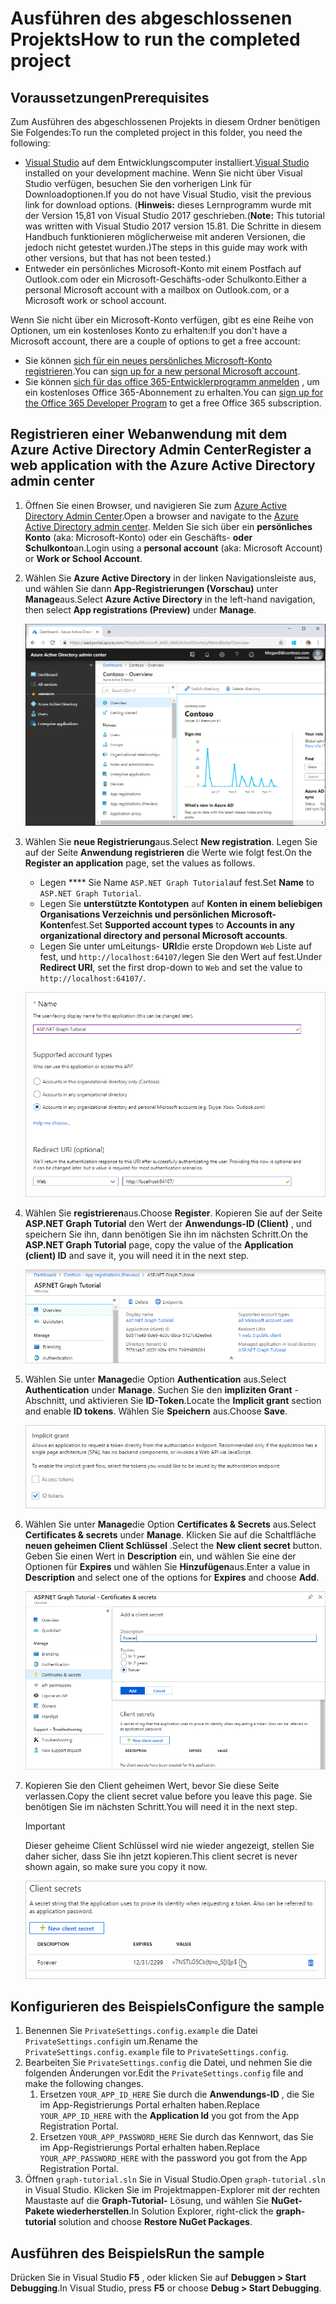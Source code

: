 # <a name="how-to-run-the-completed-project"></a><span data-ttu-id="85805-101">Ausführen des abgeschlossenen Projekts</span><span class="sxs-lookup"><span data-stu-id="85805-101">How to run the completed project</span></span>

## <a name="prerequisites"></a><span data-ttu-id="85805-102">Voraussetzungen</span><span class="sxs-lookup"><span data-stu-id="85805-102">Prerequisites</span></span>

<span data-ttu-id="85805-103">Zum Ausführen des abgeschlossenen Projekts in diesem Ordner benötigen Sie Folgendes:</span><span class="sxs-lookup"><span data-stu-id="85805-103">To run the completed project in this folder, you need the following:</span></span>

- <span data-ttu-id="85805-104">[Visual Studio](https://visualstudio.microsoft.com/vs/) auf dem Entwicklungscomputer installiert.</span><span class="sxs-lookup"><span data-stu-id="85805-104">[Visual Studio](https://visualstudio.microsoft.com/vs/) installed on your development machine.</span></span> <span data-ttu-id="85805-105">Wenn Sie nicht über Visual Studio verfügen, besuchen Sie den vorherigen Link für Downloadoptionen.</span><span class="sxs-lookup"><span data-stu-id="85805-105">If you do not have Visual Studio, visit the previous link for download options.</span></span> <span data-ttu-id="85805-106">(**Hinweis:** dieses Lernprogramm wurde mit der Version 15,81 von Visual Studio 2017 geschrieben.</span><span class="sxs-lookup"><span data-stu-id="85805-106">(**Note:** This tutorial was written with Visual Studio 2017 version 15.81.</span></span> <span data-ttu-id="85805-107">Die Schritte in diesem Handbuch funktionieren möglicherweise mit anderen Versionen, die jedoch nicht getestet wurden.)</span><span class="sxs-lookup"><span data-stu-id="85805-107">The steps in this guide may work with other versions, but that has not been tested.)</span></span>
- <span data-ttu-id="85805-108">Entweder ein persönliches Microsoft-Konto mit einem Postfach auf Outlook.com oder ein Microsoft-Geschäfts-oder Schulkonto.</span><span class="sxs-lookup"><span data-stu-id="85805-108">Either a personal Microsoft account with a mailbox on Outlook.com, or a Microsoft work or school account.</span></span>

<span data-ttu-id="85805-109">Wenn Sie nicht über ein Microsoft-Konto verfügen, gibt es eine Reihe von Optionen, um ein kostenloses Konto zu erhalten:</span><span class="sxs-lookup"><span data-stu-id="85805-109">If you don't have a Microsoft account, there are a couple of options to get a free account:</span></span>

- <span data-ttu-id="85805-110">Sie können [sich für ein neues persönliches Microsoft-Konto registrieren](https://signup.live.com/signup?wa=wsignin1.0&rpsnv=12&ct=1454618383&rver=6.4.6456.0&wp=MBI_SSL_SHARED&wreply=https://mail.live.com/default.aspx&id=64855&cbcxt=mai&bk=1454618383&uiflavor=web&uaid=b213a65b4fdc484382b6622b3ecaa547&mkt=E-US&lc=1033&lic=1).</span><span class="sxs-lookup"><span data-stu-id="85805-110">You can [sign up for a new personal Microsoft account](https://signup.live.com/signup?wa=wsignin1.0&rpsnv=12&ct=1454618383&rver=6.4.6456.0&wp=MBI_SSL_SHARED&wreply=https://mail.live.com/default.aspx&id=64855&cbcxt=mai&bk=1454618383&uiflavor=web&uaid=b213a65b4fdc484382b6622b3ecaa547&mkt=E-US&lc=1033&lic=1).</span></span>
- <span data-ttu-id="85805-111">Sie können [sich für das office 365-Entwicklerprogramm anmelden](https://developer.microsoft.com/office/dev-program) , um ein kostenloses Office 365-Abonnement zu erhalten.</span><span class="sxs-lookup"><span data-stu-id="85805-111">You can [sign up for the Office 365 Developer Program](https://developer.microsoft.com/office/dev-program) to get a free Office 365 subscription.</span></span>

## <a name="register-a-web-application-with-the-azure-active-directory-admin-center"></a><span data-ttu-id="85805-112">Registrieren einer Webanwendung mit dem Azure Active Directory Admin Center</span><span class="sxs-lookup"><span data-stu-id="85805-112">Register a web application with the Azure Active Directory admin center</span></span>

1. <span data-ttu-id="85805-113">Öffnen Sie einen Browser, und navigieren Sie zum [Azure Active Directory Admin Center](https://aad.portal.azure.com).</span><span class="sxs-lookup"><span data-stu-id="85805-113">Open a browser and navigate to the [Azure Active Directory admin center](https://aad.portal.azure.com).</span></span> <span data-ttu-id="85805-114">Melden Sie sich über ein **persönliches Konto** (aka: Microsoft-Konto) oder ein Geschäfts- **oder Schulkonto**an.</span><span class="sxs-lookup"><span data-stu-id="85805-114">Login using a **personal account** (aka: Microsoft Account) or **Work or School Account**.</span></span>

1. <span data-ttu-id="85805-115">Wählen Sie **Azure Active Directory** in der linken Navigationsleiste aus, und wählen Sie dann **App-Registrierungen (Vorschau)** unter **Manage**aus.</span><span class="sxs-lookup"><span data-stu-id="85805-115">Select **Azure Active Directory** in the left-hand navigation, then select **App registrations (Preview)** under **Manage**.</span></span>

    ![<span data-ttu-id="85805-116">Screenshot der APP-Registrierungen</span><span class="sxs-lookup"><span data-stu-id="85805-116">A screenshot of the App registrations</span></span> ](/tutorial/images/aad-portal-app-registrations.png)

1. <span data-ttu-id="85805-117">Wählen Sie **neue Registrierung**aus.</span><span class="sxs-lookup"><span data-stu-id="85805-117">Select **New registration**.</span></span> <span data-ttu-id="85805-118">Legen Sie auf der Seite **Anwendung registrieren** die Werte wie folgt fest.</span><span class="sxs-lookup"><span data-stu-id="85805-118">On the **Register an application** page, set the values as follows.</span></span>

    - <span data-ttu-id="85805-119">Legen \*\*\*\* Sie Name `ASP.NET Graph Tutorial`auf fest.</span><span class="sxs-lookup"><span data-stu-id="85805-119">Set **Name** to `ASP.NET Graph Tutorial`.</span></span>
    - <span data-ttu-id="85805-120">Legen Sie **unterstützte Kontotypen** auf **Konten in einem beliebigen Organisations Verzeichnis und persönlichen Microsoft-Konten**fest.</span><span class="sxs-lookup"><span data-stu-id="85805-120">Set **Supported account types** to **Accounts in any organizational directory and personal Microsoft accounts**.</span></span>
    - <span data-ttu-id="85805-121">Legen Sie unter umLeitungs- **URI**die erste Dropdown `Web` Liste auf fest, und `http://localhost:64107/`legen Sie den Wert auf fest.</span><span class="sxs-lookup"><span data-stu-id="85805-121">Under **Redirect URI**, set the first drop-down to `Web` and set the value to `http://localhost:64107/`.</span></span>

    ![Screenshot der Seite "Registrieren einer Anwendung"](/tutorial/images/aad-register-an-app.png)

1. <span data-ttu-id="85805-123">Wählen Sie **registrieren**aus.</span><span class="sxs-lookup"><span data-stu-id="85805-123">Choose **Register**.</span></span> <span data-ttu-id="85805-124">Kopieren Sie auf der Seite **ASP.NET Graph Tutorial** den Wert der **Anwendungs-ID (Client)** , und speichern Sie ihn, dann benötigen Sie ihn im nächsten Schritt.</span><span class="sxs-lookup"><span data-stu-id="85805-124">On the **ASP.NET Graph Tutorial** page, copy the value of the **Application (client) ID** and save it, you will need it in the next step.</span></span>

    ![Screenshot der Anwendungs-ID der neuen App-Registrierung](/tutorial/images/aad-application-id.png)

1. <span data-ttu-id="85805-126">Wählen Sie unter **Manage**die Option **Authentication** aus.</span><span class="sxs-lookup"><span data-stu-id="85805-126">Select **Authentication** under **Manage**.</span></span> <span data-ttu-id="85805-127">Suchen Sie den **impliziten Grant** -Abschnitt, und aktivieren Sie **ID-Token**.</span><span class="sxs-lookup"><span data-stu-id="85805-127">Locate the **Implicit grant** section and enable **ID tokens**.</span></span> <span data-ttu-id="85805-128">Wählen Sie **Speichern** aus.</span><span class="sxs-lookup"><span data-stu-id="85805-128">Choose **Save**.</span></span>

    ![Screenshot des impliziten Grant-Abschnitts](/tutorial/images/aad-implicit-grant.png)

1. <span data-ttu-id="85805-130">Wählen Sie unter **Manage**die Option **Certificates & Secrets** aus.</span><span class="sxs-lookup"><span data-stu-id="85805-130">Select **Certificates & secrets** under **Manage**.</span></span> <span data-ttu-id="85805-131">Klicken Sie auf die Schaltfläche **neuen geheimen Client Schlüssel** .</span><span class="sxs-lookup"><span data-stu-id="85805-131">Select the **New client secret** button.</span></span> <span data-ttu-id="85805-132">Geben Sie einen Wert in **Description** ein, und wählen Sie eine der Optionen für **Expires** und wählen Sie **Hinzufügen**aus.</span><span class="sxs-lookup"><span data-stu-id="85805-132">Enter a value in **Description** and select one of the options for **Expires** and choose **Add**.</span></span>

    ![Screenshot des Dialogfelds zum Hinzufügen eines geheimen Clients](/tutorial/images/aad-new-client-secret.png)

1. <span data-ttu-id="85805-134">Kopieren Sie den Client geheimen Wert, bevor Sie diese Seite verlassen.</span><span class="sxs-lookup"><span data-stu-id="85805-134">Copy the client secret value before you leave this page.</span></span> <span data-ttu-id="85805-135">Sie benötigen Sie im nächsten Schritt.</span><span class="sxs-lookup"><span data-stu-id="85805-135">You will need it in the next step.</span></span>

    > [!IMPORTANT]
    > <span data-ttu-id="85805-136">Dieser geheime Client Schlüssel wird nie wieder angezeigt, stellen Sie daher sicher, dass Sie ihn jetzt kopieren.</span><span class="sxs-lookup"><span data-stu-id="85805-136">This client secret is never shown again, so make sure you copy it now.</span></span>

    ![Screenshot des neu hinzugefügten geheimen Clients](/tutorial/images/aad-copy-client-secret.png)

## <a name="configure-the-sample"></a><span data-ttu-id="85805-138">Konfigurieren des Beispiels</span><span class="sxs-lookup"><span data-stu-id="85805-138">Configure the sample</span></span>

1. <span data-ttu-id="85805-139">Benennen Sie `PrivateSettings.config.example` die Datei `PrivateSettings.config`in um.</span><span class="sxs-lookup"><span data-stu-id="85805-139">Rename the `PrivateSettings.config.example` file to `PrivateSettings.config`.</span></span>
1. <span data-ttu-id="85805-140">Bearbeiten Sie `PrivateSettings.config` die Datei, und nehmen Sie die folgenden Änderungen vor.</span><span class="sxs-lookup"><span data-stu-id="85805-140">Edit the `PrivateSettings.config` file and make the following changes.</span></span>
    1. <span data-ttu-id="85805-141">Ersetzen `YOUR_APP_ID_HERE` Sie durch die **Anwendungs-ID** , die Sie im App-Registrierungs Portal erhalten haben.</span><span class="sxs-lookup"><span data-stu-id="85805-141">Replace `YOUR_APP_ID_HERE` with the **Application Id** you got from the App Registration Portal.</span></span>
    1. <span data-ttu-id="85805-142">Ersetzen `YOUR_APP_PASSWORD_HERE` Sie durch das Kennwort, das Sie im App-Registrierungs Portal erhalten haben.</span><span class="sxs-lookup"><span data-stu-id="85805-142">Replace `YOUR_APP_PASSWORD_HERE` with the password you got from the App Registration Portal.</span></span>
1. <span data-ttu-id="85805-143">Öffnen `graph-tutorial.sln` Sie in Visual Studio.</span><span class="sxs-lookup"><span data-stu-id="85805-143">Open `graph-tutorial.sln` in Visual Studio.</span></span> <span data-ttu-id="85805-144">Klicken Sie im Projektmappen-Explorer mit der rechten Maustaste auf die **Graph-Tutorial-** Lösung, und wählen Sie **NuGet-Pakete wiederherstellen**.</span><span class="sxs-lookup"><span data-stu-id="85805-144">In Solution Explorer, right-click the **graph-tutorial** solution and choose **Restore NuGet Packages**.</span></span>

## <a name="run-the-sample"></a><span data-ttu-id="85805-145">Ausführen des Beispiels</span><span class="sxs-lookup"><span data-stu-id="85805-145">Run the sample</span></span>

<span data-ttu-id="85805-146">Drücken Sie in Visual Studio **F5** , oder klicken Sie auf **Debuggen > Start Debugging**.</span><span class="sxs-lookup"><span data-stu-id="85805-146">In Visual Studio, press **F5** or choose **Debug > Start Debugging**.</span></span>